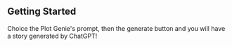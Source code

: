 ## Getting Started

Choice the Plot Genie's prompt, then the generate button and you will have a story generated by ChatGPT!

